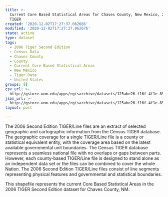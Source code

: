 ```yaml
---
title: >-
  Current Core Based Statistical Areas for Chaves County, New Mexico, 2006se
  TIGER
created: '2020-12-02T17:27:37.062666'
modified: '2020-12-02T17:27:37.062676'
state: active
type: dataset
tags:
  - 2006 Tiger Second Edition
  - Census Data
  - Chaves County
  - County
  - Current Core Based Statistical Areas
  - New Mexico
  - Tiger Data
  - United States
groups: []
csv_url: >-
  http://gstore.unm.edu/apps/rgisarchive/datasets/125abe26-f16f-4f1e-8560-28b1ffaf0008/tgr2006se_chav_cbsacu.derived.csv
json_url: >-
  http://gstore.unm.edu/apps/rgisarchive/datasets/125abe26-f16f-4f1e-8560-28b1ffaf0008/tgr2006se_chav_cbsacu.derived.json
layout: post

---
```

The 2006 Second Edition TIGER/Line files are an extract of selected geographic and cartographic information from the Census TIGER database.  The geographic coverage for a single TIGER/Line file is a county or statistical equivalent entity, with the coverage area based on the latest available governmental unit boundaries. The Census TIGER database represents a seamless national file with no overlaps or gaps between parts.  However, each county-based TIGER/Line file is designed to stand alone as an independent data set or the files can be combined to cover the whole Nation.  The 2006 Second Edition  TIGER/Line files consist of line segments representing physical features and governmental and statistical boundaries.  

This shapefile represents the current Core Based Statistical Areas in the 2006 TIGER Second Edition dataset for Chaves County, NM.
